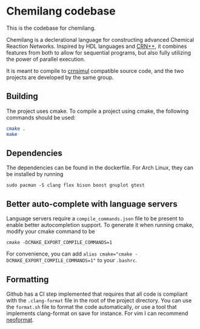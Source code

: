# Chemilang codebase
This is the codebase for chemilang.

Chemilang is a declerational language for constructing advanced Chemical Reaction Networks. Inspired by HDL languages and [CRN++](https://arxiv.org/abs/1809.07430), it combines features from both to allow for sequential programs, but also fully utilizing the power of parallel execution.

It is meant to compile to [crnsimul](https://github.com/RasmusRendal/crnsimul) compatible source code, and the two projects are developed by the same group.
## Building
The project uses cmake. To compile a project using cmake, the following commands should be used:
```sh
cmake .
make
```
## Dependencies
The dependencies can be found in the dockerfile. For Arch Linux, they can be installed by running
```
sudo pacman -S clang flex bison boost gnuplot gtest 
```
## Better auto-complete with language servers
Language servers require a `compile_commands.json` file to be present to enable better autocompletion support. To generate it when running cmake, modify your cmake command to be
```
cmake -DCMAKE_EXPORT_COMPILE_COMMANDS=1
```
For convenience, you can add `alias cmake="cmake -DCMAKE_EXPORT_COMPILE_COMMANDS=1"` to your `.bashrc`.
## Formatting
Github has a CI step implemented that requires that all code is compliant with the `.clang-format` file in the root of the project directory. You can use the `format.sh` file to format the code automatically, or use a tool that implements clang-format on save for instance. For vim I can recommend [neoformat](https://github.com/sbdchd/neoformat).
